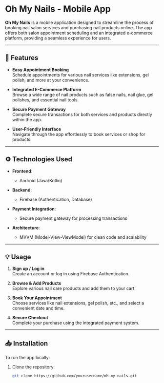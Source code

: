 # Oh My Nails - Mobile App

**Oh My Nails** is a mobile application designed to streamline the process of booking nail salon services and purchasing nail products online. The app offers both salon appointment scheduling and an integrated e-commerce platform, providing a seamless experience for users.

---

## 🚀 Features

- **Easy Appointment Booking**  
  Schedule appointments for various nail services like extensions, gel polish, and more at your convenience.

- **Integrated E-Commerce Platform**  
  Browse a wide range of nail products such as false nails, nail glue, gel polishes, and essential nail tools.

- **Secure Payment Gateway**  
  Complete secure transactions for both services and products directly within the app.

- **User-Friendly Interface**  
  Navigate through the app effortlessly to book services or shop for products.

---

## ⚙️ Technologies Used

- **Frontend**:  
  - Android (Java/Kotlin)

- **Backend**:  
  - Firebase (Authentication, Database)

- **Payment Integration**:  
  - Secure payment gateway for processing transactions

- **Architecture**:  
  - MVVM (Model-View-ViewModel) for clean code and scalability

---

## 💡 Usage

1. **Sign up / Log in**  
   Create an account or log in using Firebase Authentication.

2. **Browse & Add Products**  
   Explore various nail care products and add them to your cart.

3. **Book Your Appointment**  
   Choose services like nail extensions, gel polish, etc., and select a convenient date and time.

4. **Secure Checkout**  
   Complete your purchase using the integrated payment system.

---

## 📥 Installation

To run the app locally:

1. Clone the repository:
   ```bash
   git clone https://github.com/yourusername/oh-my-nails.git
